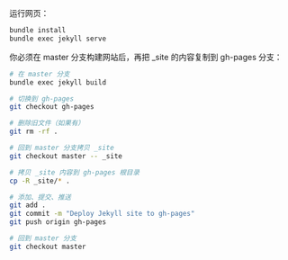 运行网页：
```bash
bundle install
bundle exec jekyll serve
```

你必须在 master 分支构建网站后，再把 _site 的内容复制到 gh-pages 分支：
```bash
# 在 master 分支
bundle exec jekyll build

# 切换到 gh-pages
git checkout gh-pages

# 删除旧文件（如果有）
git rm -rf .

# 回到 master 分支拷贝 _site
git checkout master -- _site

# 拷贝 _site 内容到 gh-pages 根目录
cp -R _site/* .

# 添加、提交、推送
git add .
git commit -m "Deploy Jekyll site to gh-pages"
git push origin gh-pages

# 回到 master 分支
git checkout master
```

